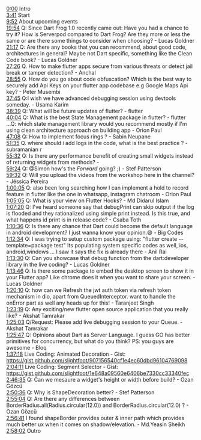 [0:00](https://www.youtube.com/watch?v=24f0lGSubTs&t=0m00s) Intro  
[3:41](https://www.youtube.com/watch?v=24f0lGSubTs&t=3m41s) Start  
[9:52](https://www.youtube.com/watch?v=24f0lGSubTs&t=9m52s) About upcoming events  
[19:54](https://www.youtube.com/watch?v=24f0lGSubTs&t=19m54s) Q: Since Dart Frog 1.0 recently came out: Have you had a chance to try it? How is Serverpod compared to Dart Frog? Are they more or less the same or are there some things to consider when choosing? - Lucas Goldner  
[21:17](https://www.youtube.com/watch?v=24f0lGSubTs&t=21m17s) Q: Are there any books that you can recommend, about good code, architectures in general? Maybe not Dart specific, something like the Clean Code book? - Lucas Goldner  
[27:26](https://www.youtube.com/watch?v=24f0lGSubTs&t=27m26s) Q. How to make flutter apps secure from various threats or detect jail break or tamper detection? - Anchal  
[28:55](https://www.youtube.com/watch?v=24f0lGSubTs&t=28m55s) Q. How do you go about code obfuscation? Which is the best way to securely add Api Keys on your flutter app codebase e.g Google Maps Api key? - Peter Musembi  
[37:45](https://www.youtube.com/watch?v=24f0lGSubTs&t=37m45s) Q:I wish we have advanced debugging session using devtools someday. - Usama Karim  
[38:39](https://www.youtube.com/watch?v=24f0lGSubTs&t=38m39s) Q: What will be future updates of flutter? - flutter  
[40:04](https://www.youtube.com/watch?v=24f0lGSubTs&t=40m04s) Q: What is the best State Management package in flutter? - flutter  
...Q: which state management library would you recommend mostly if I'm using clean architecture approach on building app - Orion Paul  
[47:08](https://www.youtube.com/watch?v=24f0lGSubTs&t=47m08s) Q: How to implement focus rings ? - Sabin Neupane  
[51:35](https://www.youtube.com/watch?v=24f0lGSubTs&t=51m35s) Q. where should i add logs in the code, what is the best practice ? - subramanian r  
[55:32](https://www.youtube.com/watch?v=24f0lGSubTs&t=55m32s) Q: Is there any performance benefit of creating small widgets instead of returning widgets from methods? -   
[59:24](https://www.youtube.com/watch?v=24f0lGSubTs&t=59m24s) Q: @Simon how's the _Forward_ going? ;) - Stef Patterson  
[59:32](https://www.youtube.com/watch?v=24f0lGSubTs&t=59m32s) Q: Will you upload the videos from the workshop here in the channel? - Jéssica Pereira  
[1:00:05](https://www.youtube.com/watch?v=24f0lGSubTs&t=1h00m05s) Q: also been long searching how I can implement a hold to record feature in flutter like the one in whatsapp, instagram chatroom - Orion Paul  
[1:05:05](https://www.youtube.com/watch?v=24f0lGSubTs&t=1h05m05s) Q: What is your view on Flutter Hooks? - Md Didarul Islam  
[1:07:20](https://www.youtube.com/watch?v=24f0lGSubTs&t=1h07m20s) Q: I've heard someone say that debugPrint can skip output if the log is flooded and they rationalized using simple print instead. Is this true, and what happens id print is in release code? - Csaba Toth  
[1:10:36](https://www.youtube.com/watch?v=24f0lGSubTs&t=1h10m36s) Q: Is there any chance that Dart could become the default language in android development? I just wanna know your opinion.😄 - Big Codes  
[1:12:34](https://www.youtube.com/watch?v=24f0lGSubTs&t=1h12m34s) Q: I was trying to setup custom package using: "flutter create --template=package test" Its populating system specific codes as well, ios, android,windows ... I saw it says the fix is already there - Anil Rai  
[1:13:30](https://www.youtube.com/watch?v=24f0lGSubTs&t=1h13m30s) Q: Can you showcase that debug function from the dart:developer library in the live coding? - Lucas Goldner  
[1:13:46](https://www.youtube.com/watch?v=24f0lGSubTs&t=1h13m46s) Q: Is there some package to embed the desktop screen to show it in your Flutter app? Like chrome does it when you want to share your screen. - Lucas Goldner  
[1:20:10](https://www.youtube.com/watch?v=24f0lGSubTs&t=1h20m10s) Q: how can we Refresh the jwt auth token via refresh token mechanism in dio, apart from QueuedInterceptor. want to handle the onError part as well any heads up for this! - Taranjeet Singh  
[1:23:19](https://www.youtube.com/watch?v=24f0lGSubTs&t=1h23m19s) Q: Any exciting/new flutter open source application that you really like? - Akshat Tamrakar  
[1:25:03](https://www.youtube.com/watch?v=24f0lGSubTs&t=1h25m03s) Q/Request: Please add live debugging session to your Queue. - Akshat Tamrakar  
[1:25:47](https://www.youtube.com/watch?v=24f0lGSubTs&t=1h25m47s) Q: Opinions about Dart as Server Language. I guess GO has better primitives for concurrency, but what do you think? PS: you guys are awesome - Bloq  
[1:37:18](https://www.youtube.com/watch?v=24f0lGSubTs&t=1h37m18s) Live Coding: Animated Decoration - Gist: https://gist.github.com/slightfoot/907156540cf1e4ec60dbd96104769098  
[2:04:11](https://www.youtube.com/watch?v=24f0lGSubTs&t=2h04m11s) Live Coding: Segment Selector - Gist: https://gist.github.com/slightfoot/1e648a09560e6406be7330cc33340fec  
[2:46:35](https://www.youtube.com/watch?v=24f0lGSubTs&t=2h46m35s) Q: Can we mesaure a widget's height or width before build? - Ozan Gözcü  
[2:50:36](https://www.youtube.com/watch?v=24f0lGSubTs&t=2h50m36s) Q: Why is ShapeDecoration better? - Stef Patterson  
[2:55:04](https://www.youtube.com/watch?v=24f0lGSubTs&t=2h55m04s) Q: Are there any differences between BorderRadius.all(Radius.circular(12.0)) and BorderRadius.circular(12.0) ? - Ozan Gözcü  
[2:56:41](https://www.youtube.com/watch?v=24f0lGSubTs&t=2h56m41s) I found shapeBorder provides outer & inner path which provides much better ux when it comes on shadow/elevation. - Md.Yeasin Sheikh  
[2:58:02](https://www.youtube.com/watch?v=24f0lGSubTs&t=2h58m02s) Outro  
